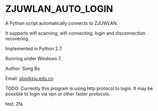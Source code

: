ZJUWLAN_AUTO_LOGIN
==================
A Python script automatically connects to ZJUWLAN.

It supports wifi scanning, wifi connecting, login and disconnection recovering.

Implemented in Python 2.7.

Running under Windows 7.

Author: Song Bo

Email: sbo@zju.edu.cn


TODO: Currently this program is using http protocol to login. It may be possible to login via vpn or other faster protocols. 

test: 2fa